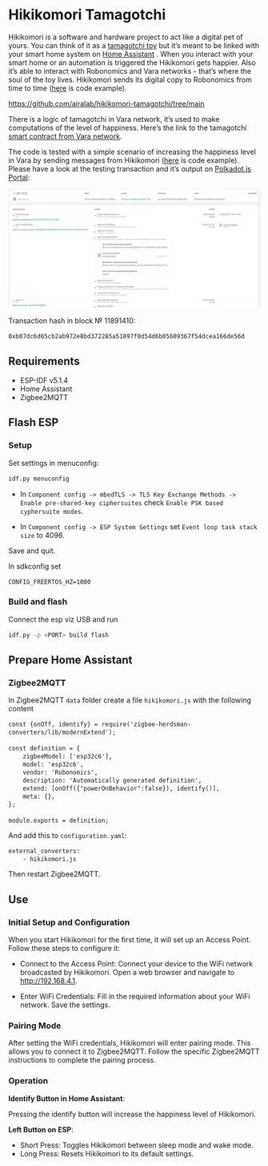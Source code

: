 # Hikikomori Tamagotchi

Hikikomori is a software and hardware project to act like a digital pet of yours. You can think of it as a [tamagotchi toy](https://en.wikipedia.org/wiki/Tamagotchi) but it’s meant to be linked with your smart home system on [Home Assistant](https://www.home-assistant.io/) . When you interact with your smart home or an automation is triggered the Hikikomori gets happier. Also it’s able to interact with Robonomics and Vara networks - that’s where the soul of the toy lives. Hikikomori sends its digital copy to Robonomics from time to time ([here](https://github.com/airalab/hikikomori-tamagotchi/tree/only-robonomics) is code example).

https://github.com/airalab/hikikomori-tamagotchi/tree/main

There is a logic of tamagotchi in Vara network, it’s used to make computations of the level of happiness. Here’s the link to the tamagotchi [smart contract from Vara network](https://idea.gear-tech.io/programs/0x8e5f2de1fea16db5a65d4e64bca1f8a709585853749b3572ff15487db2146771?node=wss%3A%2F%2Ftestnet.vara.network).

The code is tested with a simple scenario of increasing the happiness level in Vara by sending messages from Hikikomori ([here](https://github.com/airalab/hikikomori-tamagotchi) is code example). Please have a look at the testing transaction and it’s output on [Polkadot.js Portal](https://polkadot.js.org/apps):

![vara_tr](img/vara_tr.png)

Transaction hash in block № 11891410:
```
0xb07dc6d65cb2ab972e8bd372285a51897f0d54d6b05609367f54dcea166de56d
```

## Requirements

* ESP-IDF v5.1.4
* Home Assistant
* Zigbee2MQTT

## Flash ESP

### Setup

Set settings in menuconfig:
```bash
idf.py menuconfig
```
* In `Component config -> mbedTLS -> TLS Key Exchange Methods -> Enable pre-shared-key ciphersuites` check `Enable PSK based cyphersuite modes`.

* In `Component config -> ESP System Settings` set `Event loop task stack size` to 4096.

Save and quit.

In sdkconfig set 
```
CONFIG_FREERTOS_HZ=1000
```

### Build and flash

Connect the esp viz USB and run

```bash
idf.py -p <PORT> build flash
```

## Prepare Home Assistant

### Zigbee2MQTT

In Zigbee2MQTT `data` folder create a file `hikikomori.js` with the following content

```
const {onOff, identify} = require('zigbee-herdsman-converters/lib/modernExtend');

const definition = {
    zigbeeModel: ['esp32c6'],
    model: 'esp32c6',
    vendor: 'Robonomics',
    description: 'Automatically generated definition',
    extend: [onOff({"powerOnBehavior":false}), identify()],
    meta: {},
};

module.exports = definition;
```
And add this to `configuration.yaml`:
```
external_converters:
    - hikikomori.js
```
Then restart Zigbee2MQTT.

## Use

### Initial Setup and Configuration

When you start Hikikomori for the first time, it will set up an Access Point. Follow these steps to configure it:

* Connect to the Access Point:
    Connect your device to the WiFi network broadcasted by Hikikomori.
    Open a web browser and navigate to http://192.168.4.1.

* Enter WiFi Credentials:
    Fill in the required information about your WiFi network.
    Save the settings.

### Pairing Mode

After setting the WiFi credentials, Hikikomori will enter pairing mode. This allows you to connect it to Zigbee2MQTT. Follow the specific Zigbee2MQTT instructions to complete the pairing process.

### Operation

**Identify Button in Home Assistant**:

Pressing the identify button will increase the happiness level of Hikikomori.

**Left Button on ESP**:

- Short Press: Toggles Hikikomori between sleep mode and wake mode.
- Long Press: Resets Hikikomori to its default settings.